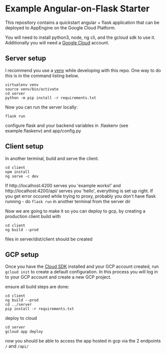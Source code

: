 # Example Angular-on-Flask Starter

This repository contains a quickstart angular + flask application that can be
deployed to AppEngine on the Google Cloud Platform.

You will need to install python3, node, ng cli, and the gcloud sdk to use it.
Additionally you will need a [Google Cloud](https://console.cloud.google.com/freetrial) account.

## Server setup

I recommend you use a [venv](https://docs.python.org/3/library/venv.html) while developing with this repo.
One way to do this is in the command listing below.

```
virtualenv venv
source venv/bin/activate
cd server
python -m pip install -r requirements.txt
```

Now you can run the server locally:

```
flask run
```

configure flask and your backend variables in .flaskenv (see example.flaskenv) and app/config.py

## Client setup

In another terminal, build and serve the client.

```
cd client
npm install
ng serve -c dev
```

If http://localhost:4200 serves you 'example works!' and http://localhost:4200/api/ serves you 'hello', everything is set up right.
If you get error occured while trying to proxy, probably you don't have flask running - do `flask run` in another terminal from the server dir

Now we are going to make it so you can deploy to gcp, by creating a production client build with

```
cd client
ng build --prod
```

files in server/dist/client should be created

## GCP setup

Once you have the [Cloud SDK](https://cloud.google.com/sdk/docs/install)
installed and your GCP account created, run `gcloud init` to create a default
configuration. In this process you will log in to your GCP account and create
a new GCP project.

ensure all build steps are done:

```
cd client
ng build --prod
cd ../server
pip install -r requirements.txt
```

deploy to cloud

```
cd server
gcloud app deploy
```

now you should be able to access the app hosted in gcp via the 2 endpoints `/` and `/api/`
